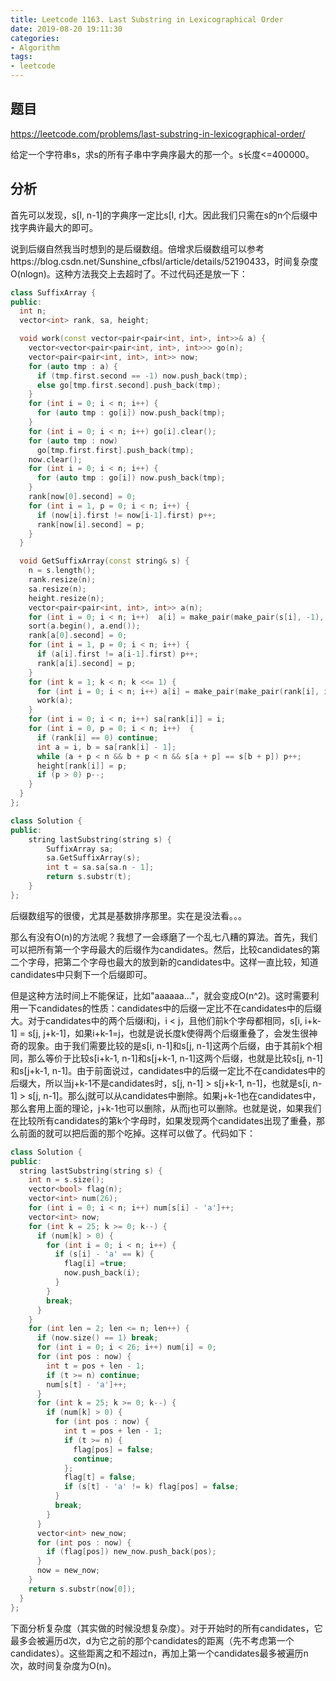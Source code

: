 ```yaml
---
title: Leetcode 1163. Last Substring in Lexicographical Order
date: 2019-08-20 19:11:30
categories:
- Algorithm
tags:
- leetcode
---
```


## 题目

https://leetcode.com/problems/last-substring-in-lexicographical-order/

给定一个字符串s，求s的所有子串中字典序最大的那一个。s长度<=400000。

## 分析

首先可以发现，s[l, n-1]的字典序一定比s[l, r]大。因此我们只需在s的n个后缀中找字典许最大的即可。

说到后缀自然我当时想到的是后缀数组。倍增求后缀数组可以参考https://blog.csdn.net/Sunshine_cfbsl/article/details/52190433，时间复杂度O(nlogn)。这种方法我交上去超时了。不过代码还是放一下：

```C++
class SuffixArray {
public:
  int n;
  vector<int> rank, sa, height;

  void work(const vector<pair<pair<int, int>, int>>& a) {
    vector<vector<pair<pair<int, int>, int>>> go(n);
    vector<pair<pair<int, int>, int>> now;
    for (auto tmp : a) {
      if (tmp.first.second == -1) now.push_back(tmp);
      else go[tmp.first.second].push_back(tmp);
    }
    for (int i = 0; i < n; i++) {
      for (auto tmp : go[i]) now.push_back(tmp);
    }
    for (int i = 0; i < n; i++) go[i].clear();
    for (auto tmp : now)
      go[tmp.first.first].push_back(tmp);
    now.clear();
    for (int i = 0; i < n; i++) {
      for (auto tmp : go[i]) now.push_back(tmp);
    }
    rank[now[0].second] = 0;
    for (int i = 1, p = 0; i < n; i++) {
      if (now[i].first != now[i-1].first) p++;
      rank[now[i].second] = p;
    }
  }

  void GetSuffixArray(const string& s) {
    n = s.length();
    rank.resize(n);
    sa.resize(n);
    height.resize(n);
    vector<pair<pair<int, int>, int>> a(n);
    for (int i = 0; i < n; i++)  a[i] = make_pair(make_pair(s[i], -1), i);
    sort(a.begin(), a.end());
    rank[a[0].second] = 0;
    for (int i = 1, p = 0; i < n; i++) {
      if (a[i].first != a[i-1].first) p++;
      rank[a[i].second] = p;
    }
    for (int k = 1; k < n; k <<= 1) {
      for (int i = 0; i < n; i++) a[i] = make_pair(make_pair(rank[i], i + k >= n ? -1 : rank[i + k]), i);
      work(a);
    }
    for (int i = 0; i < n; i++) sa[rank[i]] = i;
    for (int i = 0, p = 0; i < n; i++)  {
      if (rank[i] == 0) continue;
      int a = i, b = sa[rank[i] - 1];
      while (a + p < n && b + p < n && s[a + p] == s[b + p]) p++;
      height[rank[i]] = p;
      if (p > 0) p--;
    }
  }
};

class Solution {
public:
    string lastSubstring(string s) {
        SuffixArray sa;
        sa.GetSuffixArray(s);
        int t = sa.sa[sa.n - 1];
        return s.substr(t);
    }
};
```

后缀数组写的很傻，尤其是基数排序那里。实在是没法看。。。

那么有没有O(n)的方法呢？我想了一会琢磨了一个乱七八糟的算法。首先，我们可以把所有第一个字母最大的后缀作为candidates。然后，比较candidates的第二个字母，把第二个字母也最大的放到新的candidates中。这样一直比较，知道candidates中只剩下一个后缀即可。

但是这种方法时间上不能保证，比如"aaaaaa..."，就会变成O(n^2)。这时需要利用一下candidates的性质：candidates中的后缀一定比不在candidates中的后缀大。对于candidates中的两个后缀i和j，i < j，且他们前k个字母都相同，s[i, i+k-1] = s[j, j+k-1]，如果i+k-1=j，也就是说长度k使得两个后缀重叠了，会发生很神奇的现象。由于我们需要比较的是s[i, n-1]和s[j, n-1]这两个后缀，由于其前k个相同，那么等价于比较s[i+k-1, n-1]和s[j+k-1, n-1]这两个后缀，也就是比较s[j, n-1]和s[j+k-1, n-1]。由于前面说过，candidates中的后缀一定比不在candidates中的后缀大，所以当j+k-1不是candidates时，s[j, n-1] > s[j+k-1, n-1]，也就是s[i, n-1] > s[j, n-1]。那么j就可以从candidates中删除。如果j+k-1也在candidates中，那么套用上面的理论，j+k-1也可以删除，从而j也可以删除。也就是说，如果我们在比较所有candidates的第k个字母时，如果发现两个candidates出现了重叠，那么前面的就可以把后面的那个吃掉。这样可以做了。代码如下：

```C++
class Solution {
public:
  string lastSubstring(string s) {
    int n = s.size();
    vector<bool> flag(n);
    vector<int> num(26);
    for (int i = 0; i < n; i++) num[s[i] - 'a']++;
    vector<int> now;
    for (int k = 25; k >= 0; k--) {
      if (num[k] > 0) {
        for (int i = 0; i < n; i++) {
          if (s[i] - 'a' == k) {
            flag[i] =true;
            now.push_back(i);
          }
        }
        break;
      }
    }
    for (int len = 2; len <= n; len++) {
      if (now.size() == 1) break;
      for (int i = 0; i < 26; i++) num[i] = 0;
      for (int pos : now) {
        int t = pos + len - 1;
        if (t >= n) continue;
        num[s[t] - 'a']++;
      }
      for (int k = 25; k >= 0; k--) {
        if (num[k] > 0) {
          for (int pos : now) {
            int t = pos + len - 1;
            if (t >= n) {
              flag[pos] = false;
              continue;
            };
            flag[t] = false;
            if (s[t] - 'a' != k) flag[pos] = false;
          }
          break;
        }
      }
      vector<int> new_now;
      for (int pos : now) {
        if (flag[pos]) new_now.push_back(pos);
      }
      now = new_now;
    }
    return s.substr(now[0]);
  }
};
```

下面分析复杂度（其实做的时候没想复杂度）。对于开始时的所有candidates，它最多会被遍历d次，d为它之前的那个candidates的距离（先不考虑第一个candidates）。这些距离之和不超过n，再加上第一个candidates最多被遍历n次，故时间复杂度为O(n)。